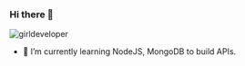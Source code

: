 ### Hi there 👋
![girldeveloper](https://user-images.githubusercontent.com/92411912/176787964-febb9755-358f-444d-be0e-27fddd9ca993.gif)


- 🌱 I’m currently learning NodeJS, MongoDB to build APIs.
<!--
**snowslaura/Snowslaura** is a ✨ _special_ ✨ repository because its `README.md` (this file) appears on your GitHub profile.

Here are some ideas to get you started:

- 🔭 I’m currently working on ...
- 🌱 I’m currently learning html
- 👯 I’m looking to collaborate on ...
- 🤔 I’m looking for help with ...
- 💬 Ask me about ...
- 📫 How to reach me: ...
- 😄 Pronouns: ...
- ⚡ Fun fact: ...
-->
